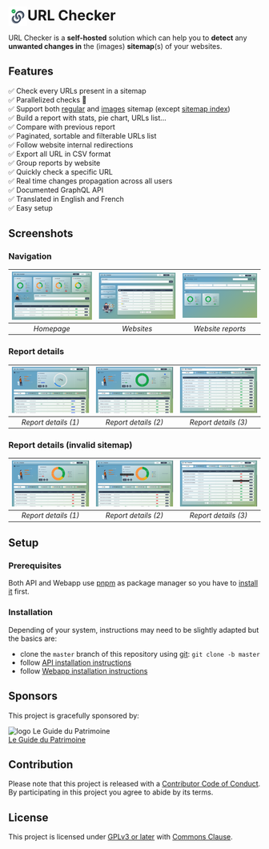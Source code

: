 # <img alt="logo" src="./webapp/public/url-checker.png" align="left" height="38" /> URL Checker

URL Checker is a **self-hosted** solution which can help you to **detect** any **unwanted changes in** the (images) **sitemap**(s) of your websites.

## Features

✅ Check every URLs present in a sitemap\
✅ Parallelized checks 🚀️\
✅ Support both [regular](https://www.sitemaps.org/protocol.html) and [images](https://developers.google.com/search/docs/crawling-indexing/sitemaps/image-sitemaps) sitemap (except [sitemap index](https://www.sitemaps.org/protocol.html#index))\
✅ Build a report with stats, pie chart, URLs list...\
✅ Compare with previous report\
✅ Paginated, sortable and filterable URLs list\
✅ Follow website internal redirections\
✅ Export all URL in CSV format\
✅ Group reports by website\
✅ Quickly check a specific URL\
✅ Real time changes propagation across all users\
✅ Documented GraphQL API\
✅ Translated in English and French\
✅ Easy setup

## Screenshots

### Navigation

| <img alt="screenshot" src="./screenshots/homepage.png" width="256" /> | <img alt="screenshot" src="./screenshots/websites.png" width="256" /> | <img alt="screenshot" src="./screenshots/website-reports.png" width="256" /> |
| :-----------------------------------------------------------------------: | :-----------------------------------------------------------------------: | :------------------------------------------------------------------------------: |
|                               *Homepage*                               |                               *Websites*                               |                               *Website reports*                               |

### Report details

| <img alt="screenshot" src="./screenshots/report-processing.png" width="256" /> | <img alt="screenshot" src="./screenshots/report-done-1.png" width="256" /> | <img alt="screenshot" src="./screenshots/report-done-2.png" width="256" /> |
| :--------------------------------------------------------------------------------: | :----------------------------------------------------------------------------: | :----------------------------------------------------------------------------: |
|                               *Report details (1)*                               |                             *Report details (2)*                             |                             *Report details (3)*                             |

### Report details (invalid sitemap)

| <img alt="screenshot" src="./screenshots/report-error-1.png" width="256" /> | <img alt="screenshot" src="./screenshots/report-error-2.png" width="256" /> | <img alt="screenshot" src="./screenshots/report-error-3.png" width="256" /> |
| :-----------------------------------------------------------------------------: | :-----------------------------------------------------------------------------: | :-----------------------------------------------------------------------------: |
|                             *Report details (1)*                             |                             *Report details (2)*                             |                             *Report details (3)*                             |

## Setup

### Prerequisites

Both API and Webapp use [pnpm](https://pnpm.io) as package manager so you have to [install it](https://pnpm.io/installation) first.

### Installation

Depending of your system, instructions may need to be slightly adapted but the basics are:

* clone the `master` branch of this repository using [git](https://git-scm.com/): `git clone -b master`
* follow [API installation instructions](./api)
* follow [Webapp installation instructions](./webapp)

## Sponsors

This project is gracefully sponsored by:

<img alt="logo Le Guide du Patrimoine" src="https://www.leguidedupatrimoine.com/assets/ico/apple-touch-icon-144-precomposed.png" height="64" />\
[Le Guide du Patrimoine](https://www.leguidedupatrimoine.com)

## Contribution

Please note that this project is released with a [Contributor Code of Conduct](CODE-OF-CONDUCT.md). By participating in this project you agree to abide by its terms.

## License

This project is licensed under [GPLv3 or later](./LICENSE) with [Commons Clause](https://commonsclause.com/).
